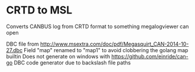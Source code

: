 CRTD to MSL
===

Converts CANBUS log from CRTD format to something megalogviewer can open

DBC file from http://www.msextra.com/doc/pdf/Megasquirt_CAN-2014-10-27.dbc
Field "map" renamed to "map1" to avoid clobbering the golang map builtin
Does not generate on windows with https://github.com/einride/can-go DBC code generator due to backslash file paths 


